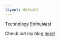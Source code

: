 ```yaml
---
layout: default
---
```


Technology Enthusiast

Check out my blog [here!](https://medium.com/@theox)

